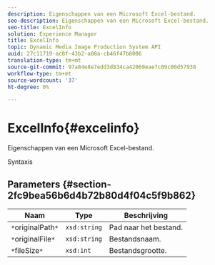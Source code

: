 ```yaml
---
description: Eigenschappen van een Microsoft Excel-bestand.
seo-description: Eigenschappen van een Microsoft Excel-bestand.
seo-title: ExcelInfo
solution: Experience Manager
title: ExcelInfo
topic: Dynamic Media Image Production System API
uuid: 27c11719-ac8f-43b2-a08a-cb46f47b8006
translation-type: tm+mt
source-git-commit: 97a84e8e7edd3d834ca42069eae7c09c00d57938
workflow-type: tm+mt
source-wordcount: '37'
ht-degree: 0%

---
```



# ExcelInfo{#excelinfo}

Eigenschappen van een Microsoft Excel-bestand.

Syntaxis

## Parameters {#section-2fc9bea56b6d4b72b80d4f04c5f9b862}

| Naam | Type | Beschrijving |
|---|---|---|
| `*`originalPath`*` | `xsd:string` | Pad naar het bestand. |
| `*`originalFile`*` | `xsd:string` | Bestandsnaam. |
| `*`fileSize`*` | `xsd:int` | Bestandsgrootte. |

